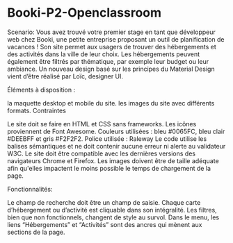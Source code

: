 # Booki-P2-Openclassroom


Scenario:
Vous avez trouvé votre premier stage en tant que développeur web chez Booki, une petite entreprise proposant un outil de planification de vacances ! Son site permet aux usagers de trouver des hébergements et des activités dans la ville de leur choix. Les hébergements peuvent également être filtrés par thématique, par exemple leur budget ou leur ambiance.
Un nouveau design basé sur les principes du Material Design vient d’être réalisé par Loïc, designer UI.

Éléments à disposition :

la maquette desktop et mobile du site.
les images du site avec différents formats.
Contraintes

Le site doit se faire en HTML et CSS sans frameworks.
Les icônes proviennent de Font Awesome.
Couleurs utilisées : bleu #0065FC, bleu clair #DEEBFF et gris #F2F2F2.
Police utilisée : Raleway
Le code utilise les balises sémantiques et ne doit contenir aucune erreur ni alerte au validateur W3C.
Le site doit être compatible avec les dernières versions des navigateurs Chrome et Firefox.
Les images doivent être de taille adéquate afin qu'elles impactent le moins possible le temps de chargement de la page.

Fonctionnalités:

Le champ de recherche doit être un champ de saisie.
Chaque carte d’hébergement ou d’activité est cliquable dans son intégralité.
Les filtres, bien que non fonctionnels, changent de style au survol.
Dans le menu, les liens “Hébergements” et “Activités” sont des ancres qui mènent aux sections de la page.
